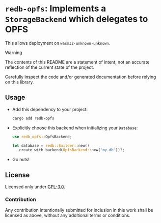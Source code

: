 # `redb-opfs`: Implements a `StorageBackend` which delegates to OPFS

This allows deployment on `wasm32-unknown-unknown`.

> [!WARNING]
> The contents of this README are a statement of intent, not an accurate reflection of the current state of the project.
>
> Carefully inspect the code and/or generated documentation before relying on this library.

## Usage

- Add this dependency to your project:

  ```sh
  cargo add redb-opfs
  ```

- Explicitly choose this backend when initializing your `Database`:

  ```rust
  use redb_opfs::OpfsBackend;

  let database = redb::Builder::new()
    .create_with_backend(OpfsBackend::new("my-db"))?;
  ```

- Go nuts!

## License

Licensed only under [GPL-3.0](./LICENSE).

### Contribution

Any contribution intentionally submitted for inclusion in this work shall be licensed as above, without any additional terms or conditions.
